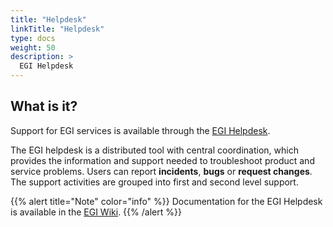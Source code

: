 ```yaml
---
title: "Helpdesk"
linkTitle: "Helpdesk"
type: docs
weight: 50
description: >
  EGI Helpdesk 
---
```


## What is it?

Support for EGI services is available through the
[EGI Helpdesk](http://helpdesk.egi.eu/).

The EGI helpdesk is a distributed tool with central coordination, which
provides the information and support needed to troubleshoot product and
service problems. Users can report **incidents**, **bugs** or **request
changes**. The support activities are grouped into first and second level
support.

{{% alert title="Note" color="info" %}} Documentation for the EGI Helpdesk is
available in the [EGI Wiki](https://wiki.egi.eu/wiki/GGUS).
{{% /alert %}}
